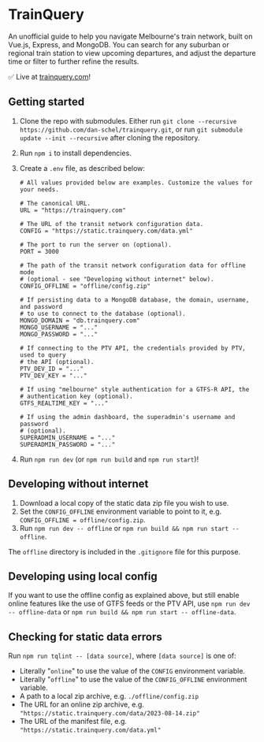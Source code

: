 # TrainQuery

An unofficial guide to help you navigate Melbourne's train network, built on Vue.js, Express, and MongoDB. You can search for any suburban or regional train station to view upcoming departures, and adjust the departure time or filter to further refine the results.

✅ Live at [trainquery.com](https://trainquery.com)!

## Getting started

1.  Clone the repo with submodules. Either run `git clone --recursive https://github.com/dan-schel/trainquery.git`, or run `git submodule update --init --recursive` after cloning the repository.
2.  Run `npm i` to install dependencies.
3.  Create a `.env` file, as described below:

    ```dotenv
    # All values provided below are examples. Customize the values for your needs.

    # The canonical URL.
    URL = "https://trainquery.com"

    # The URL of the transit network configuration data.
    CONFIG = "https://static.trainquery.com/data.yml"

    # The port to run the server on (optional).
    PORT = 3000

    # The path of the transit network configuration data for offline mode
    # (optional - see "Developing without internet" below).
    CONFIG_OFFLINE = "offline/config.zip"

    # If persisting data to a MongoDB database, the domain, username, and password
    # to use to connect to the database (optional).
    MONGO_DOMAIN = "db.trainquery.com"
    MONGO_USERNAME = "..."
    MONGO_PASSWORD = "..."

    # If connecting to the PTV API, the credentials provided by PTV, used to query
    # the API (optional).
    PTV_DEV_ID = "..."
    PTV_DEV_KEY = "..."

    # If using "melbourne" style authentication for a GTFS-R API, the
    # authentication key (optional).
    GTFS_REALTIME_KEY = "..."

    # If using the admin dashboard, the superadmin's username and password
    # (optional).
    SUPERADMIN_USERNAME = "..."
    SUPERADMIN_PASSWORD = "..."
    ```

4.  Run `npm run dev` (or `npm run build` and `npm run start`)!

## Developing without internet

1.  Download a local copy of the static data zip file you wish to use.
2.  Set the `CONFIG_OFFLINE` environment variable to point to it, e.g. `CONFIG_OFFLINE = offline/config.zip`.
3.  Run `npm run dev -- offline` or `npm run build && npm run start -- offline`.

The `offline` directory is included in the `.gitignore` file for this purpose.

## Developing using local config

If you want to use the offline config as explained above, but still enable online features like the use of GTFS feeds or the PTV API, use `npm run dev -- offline-data` or `npm run build && npm run start -- offline-data`.

## Checking for static data errors

Run `npm run tqlint -- [data source]`, where `[data source]` is one of:

- Literally "`online`" to use the value of the `CONFIG` environment variable.
- Literally "`offline`" to use the value of the `CONFIG_OFFLINE` environment variable.
- A path to a local zip archive, e.g. `./offline/config.zip`
- The URL for an online zip archive, e.g. `"https://static.trainquery.com/data/2023-08-14.zip"`
- The URL of the manifest file, e.g. `"https://static.trainquery.com/data.yml"`
